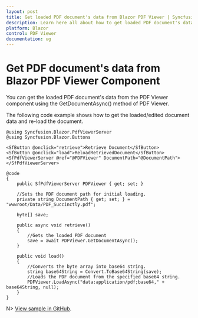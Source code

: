 ```yaml
---
layout: post
title: Get loaded PDF document's data from Blazor PDF Viewer | Syncfusion
description: Learn here all about how to get loaded PDF document's data in Syncfusion Blazor PDF Viewer component and more.
platform: Blazor
control: PDF Viewer
documentation: ug
---
```


# Get PDF document's data from Blazor PDF Viewer Component

You can get the loaded PDF document's data from the PDF Viewer component using the GetDocumentAsync() method of PDF Viewer. 

The following code example shows how to get the loaded/edited document data and re-load the document.

```cshtml
@using Syncfusion.Blazor.PdfViewerServer
@using Syncfusion.Blazor.Buttons

<SfButton @onclick="retrieve">Retrieve Document</SfButton>
<SfButton @onclick="load">ReloadRetrievedDocument</SfButton>
<SfPdfViewerServer @ref="@PDFViewer" DocumentPath="@DocumentPath"> </SfPdfViewerServer>

@code
{
    public SfPdfViewerServer PDFViewer { get; set; }

    //Sets the PDF document path for initial loading.
    private string DocumentPath { get; set; } = "wwwroot/Data/PDF_Succinctly.pdf";

    byte[] save;

    public async void retrieve()
    {
        //Gets the loaded PDF document
        save = await PDFViewer.GetDocumentAsync();
    }

    public void load()
    {
        //Converts the byte array into base64 string.
        string base64String = Convert.ToBase64String(save);
        //Loads the PDF document from the specified base64 string.
        PDFViewer.LoadAsync("data:application/pdf;base64," + base64String, null);
    }    
}
```
N> [View sample in GitHub](https://github.com/SyncfusionExamples/blazor-pdf-viewer-classic-examples/tree/master/Common/Get%20the%20PDF%20document%20as%20a%20byte%20array).